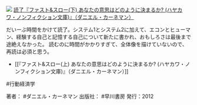 [![](https://images-na.ssl-images-amazon.com/images/I/51HKpCCVV0L._SX341_BO1204203200_.jpg)](https://www.amazon.co.jp/exec/obidos/asin/B00ARDNMDC/choiyaki81-22/)
[読了『ファスト&スロー(下) あなたの意思はどのように決まるか? (ハヤカワ・ノンフィクション文庫)』（ダニエル・カーネマン）](https://www.amazon.co.jp/exec/obidos/asin/B00ARDNMDC/choiyaki81-22/)

だいーぶ時間をかけて読了。システム1とシステム2に加えて、エコンとヒューマン、経験する自己と記憶する自己について新たに書かれ、おもしろさは最後まで途絶えなかった。
読むのに時間がかかりすぎて、全体像を描けていないので、再読は必須と思う。

- [[『ファスト&スロー(上) あなたの意思はどのように決まるか? (ハヤカワ・ノンフィクション文庫)』（ダニエル・カーネマン）]]

#行動経済学

著者： #ダニエル・カーネマン 
出版社： #早川書房 
発行：2012


